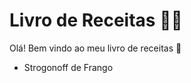 # Livro de Receitas :man_cook:

Olá! Bem vindo ao meu livro de receitas :book:

- Strogonoff de Frango